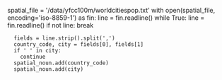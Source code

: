 spatial_file = '/data/yfcc100m/worldcitiespop.txt'
  with open(spatial_file, encoding='iso-8859-1') as fin:
    line = fin.readline()
    while True:
      line = fin.readline()
      if not line:
        break

      fields = line.strip().split(',')
      country_code, city = fields[0], fields[1]
      if ' ' in city:
        continue
      spatial_noun.add(country_code)
      spatial_noun.add(city)